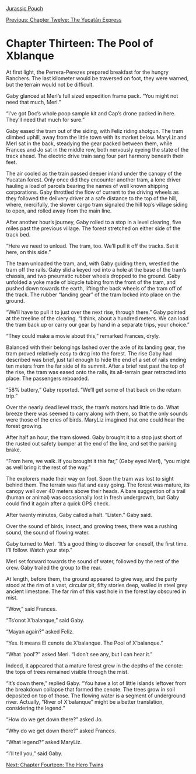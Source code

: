 [Jurassic Pouch](README.md)

[Previous: Chapter Twelve: The Yucatán Express](ch12.md) 

# Chapter Thirteen: The Pool of Xblanque

At first light, the Perrera-Perezes prepared breakfast for 
the hungry Ranchers. The last kilometer would be traversed 
on foot, they were warned, but the terrain would not be 
difficult.

Gaby glanced at Merl’s full sized expedition frame pack. 
“You might not need that much, Merl.”

“I’ve got Doc’s whole poop sample kit and Cap’s drone packed 
in here. They’ll need that much for sure.”

Gaby eased the tram out of the siding, with Feliz riding 
shotgun. The tram climbed uphill, away from the little town 
with its market below. MaryLiz and Merl sat in the back, 
steadying the gear packed between them, while Frances and 
Jo sat in the middle row, both nervously eyeing the state 
of the track ahead. The electric drive train sang four part 
harmony beneath their feet.

The air cooled as the train passed deeper inland under the 
canopy of the Yucatan forest. Only once did they encounter 
another tram, a lone driver hauling a load of parcels 
bearing the names of well known shipping corporations. Gaby 
throttled the flow of current to the driving wheels as they 
followed the delivery driver at a safe distance to the top 
of the hill, where, mercifully, the slower cargo tram 
signaled the hill top’s village siding to open, and rolled 
away from the main line.

After another hour’s journey, Gaby rolled to a stop in a 
level clearing, five miles past the previous village. 
The forest stretched on either side of the track bed.

“Here we need to unload. The tram, too. We’ll pull it off 
the tracks. Set it here, on this side.”

The team unloaded the tram, and, with Gaby guiding them, 
wrestled the tram off the rails. Gaby slid a keyed rod into 
a hole at the base of the tram’s chassis, and two pneumatic 
rubber wheels dropped to the ground. Gaby unfolded a yoke 
made of bicycle tubing from the front of the tram, and pushed 
down towards the earth, lifting the back wheels of the tram 
off of the track. The rubber “landing gear” of the tram 
locked into place on the ground.

“We’ll have to pull it to just over the next rise, through 
there.” Gaby pointed at the treeline of the clearing. 
“I think, about a hundred meters. We can load the tram back 
up or carry our gear by hand in a separate trips, your choice.”

“They could make a movie about this,” remarked Frances, dryly.

Balanced with their belongings lashed over the axle of 
its landing gear, the tram proved relatively easy to drag 
into the forest. The rise Gaby had described was brief, just 
tall enough to hide the end of a set of rails ending ten meters 
from the far side of its summit. After a brief rest past the 
top of the rise, the tram was eased onto the rails, its all-terrain 
gear retracted into place. The passengers reboarded.

“58% battery,” Gaby reported. “We’ll get some of that back on the 
return trip.”

Over the nearly dead level track, the tram’s motors had little 
to do. What breeze there was seemed to carry along with them, 
so that the only sounds were those of the cries of birds. MaryLiz 
imagined that one could hear the forest growing.

After half an hour, the tram slowed. Gaby brought it to a stop just 
short of the rusted out safety bumper at the end of the line, and 
set the parking brake.

“From here, we walk. If you brought it this far,” (Gaby eyed Merl), 
“you might as well bring it the rest of the way.”

The explorers made their way on foot. Soon the tram was lost to 
sight behind them. The terrain was flat and easy going. 
The forest was mature, its canopy well over 40 meters above 
their heads. A bare suggestion of a trail (human or animal) 
was occasionally lost in fresh undergrowth, but Gaby could 
find it again after a quick GPS check.

After twenty minutes, Gaby called a halt. “Listen.” Gaby said.

Over the sound of birds, insect, and growing trees, there was a 
rushing sound, the sound of flowing water.

Gaby turned to Merl. “It’s a good thing to discover for oneself, 
the first time. I’ll follow. Watch your step."

Merl set forward towards the sound of water, followed by the rest 
of the crew. Gaby trailed the group to the rear.

At length, before them, the ground appeared to give way, and 
the party stood at the rim of a vast, circular pit, fifty 
stories deep, walled in steel grey ancient limestone. The far 
rim of this vast hole in the forest lay obscured in mist.

“Wow,” said Frances.

“Tsʼonot X’balanque,” said Gaby.

“Mayan again?” asked Feliz.

“Yes. It means El cenote de X’balanque. The Pool of X’balanque.”

“What ‘pool’?” asked Merl. “I don’t see any, but I can hear it.”

Indeed, it appeared that a mature forest grew in the depths 
of the cenote: the tops of trees remained visible through the mist.

“It’s down there,” replied Gaby. “You have a lot of little 
islands leftover from the breakdown collapse that formed the 
cenote. The trees grow in soil deposited on top of those. 
The flowing water is a segment of underground river. Actually, 
“River of X’balanque” might be a better translation, 
considering the legend.”

“How do we get down there?” asked Jo.

“Why do we get down there?” asked Frances.

“What legend?” asked MaryLiz.

“I’ll tell you,” said Gaby.

[Next: Chapter Fourteen: The Hero Twins](ch14.md)
